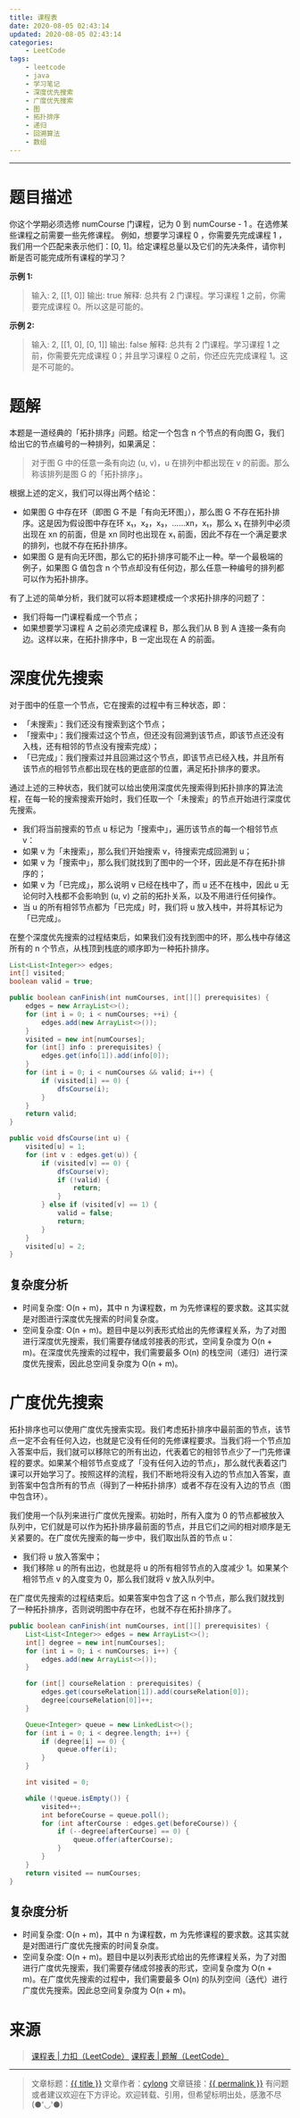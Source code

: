 ```yaml
---
title: 课程表
date: 2020-08-05 02:43:14
updated: 2020-08-05 02:43:14
categories:
    - LeetCode
tags:
    - leetcode
    - java
    - 学习笔记
    - 深度优先搜索
    - 广度优先搜索
    - 图
    - 拓扑排序
    - 递归
    - 回溯算法
    - 数组
---
```

---

# 题目描述

你这个学期必须选修 numCourse 门课程，记为 0 到 numCourse - 1 。在选修某些课程之前需要一些先修课程。 例如，想要学习课程 0 ，你需要先完成课程 1 ，我们用一个匹配来表示他们：[0, 1]。给定课程总量以及它们的先决条件，请你判断是否可能完成所有课程的学习？

**示例 1:**
> 输入: 2, [[1, 0]] 
> 输出: true
> 解释: 总共有 2 门课程。学习课程 1 之前，你需要完成课程 0。所以这是可能的。

**示例 2:**
> 输入: 2, [[1, 0], [0, 1]]
> 输出: false
> 解释: 总共有 2 门课程。学习课程 1 之前，你需要先完成​课程 0；并且学习课程 0 之前，你还应先完成课程 1。这是不可能的。

<!-- more -->

# 题解

本题是一道经典的「拓扑排序」问题。给定一个包含 n 个节点的有向图 G，我们给出它的节点编号的一种排列，如果满足：
> 对于图 G 中的任意一条有向边 (u, v)，u 在排列中都出现在 v 的前面。那么称该排列是图 G 的「拓扑排序」。

根据上述的定义，我们可以得出两个结论：
* 如果图 G 中存在环（即图 G 不是「有向无环图」），那么图 G 不存在拓扑排序。这是因为假设图中存在环 x₁，x₂，x₃，……xn，x₁，那么 x₁ 在排列中必须出现在 xn 的前面，但是 xn 同时也出现在 x₁ 前面，因此不存在一个满足要求的排列，也就不存在拓扑排序。
* 如果图 G 是有向无环图，那么它的拓扑排序可能不止一种。举一个最极端的例子，如果图 G 值包含 n 个节点却没有任何边，那么任意一种编号的排列都可以作为拓扑排序。

有了上述的简单分析，我们就可以将本题建模成一个求拓扑排序的问题了：
* 我们将每一门课程看成一个节点；
* 如果想要学习课程 A 之前必须完成课程 B，那么我们从 B 到 A 连接一条有向边。这样以来，在拓扑排序中，B 一定出现在 A 的前面。

# 深度优先搜索

对于图中的任意一个节点，它在搜索的过程中有三种状态，即：
* 「未搜索」：我们还没有搜索到这个节点；
* 「搜索中」：我们搜索过这个节点，但还没有回溯到该节点，即该节点还没有入栈，还有相邻的节点没有搜索完成）；
* 「已完成」：我们搜索过并且回溯过这个节点，即该节点已经入栈，并且所有该节点的相邻节点都出现在栈的更底部的位置，满足拓扑排序的要求。

通过上述的三种状态，我们就可以给出使用深度优先搜索得到拓扑排序的算法流程，在每一轮的搜索搜索开始时，我们任取一个「未搜索」的节点开始进行深度优先搜索。
* 我们将当前搜索的节点 u 标记为「搜索中」，遍历该节点的每一个相邻节点 v：
* 如果 v 为「未搜索」，那么我们开始搜索 v，待搜索完成回溯到 u；
* 如果 v 为「搜索中」，那么我们就找到了图中的一个环，因此是不存在拓扑排序的；
* 如果 v 为「已完成」，那么说明 v 已经在栈中了，而 u 还不在栈中，因此 u 无论何时入栈都不会影响到 (u, v) 之前的拓扑关系，以及不用进行任何操作。
* 当 u 的所有相邻节点都为「已完成」时，我们将 u 放入栈中，并将其标记为「已完成」。

在整个深度优先搜索的过程结束后，如果我们没有找到图中的环，那么栈中存储这所有的 n 个节点，从栈顶到栈底的顺序即为一种拓扑排序。

```java
List<List<Integer>> edges;
int[] visited;
boolean valid = true;

public boolean canFinish(int numCourses, int[][] prerequisites) {
    edges = new ArrayList<>();
    for (int i = 0; i < numCourses; ++i) {
        edges.add(new ArrayList<>());
    }
    visited = new int[numCourses];
    for (int[] info : prerequisites) {
        edges.get(info[1]).add(info[0]);
    }
    for (int i = 0; i < numCourses && valid; i++) {
        if (visited[i] == 0) {
            dfsCourse(i);
        }
    }
    return valid;
}

public void dfsCourse(int u) {
    visited[u] = 1;
    for (int v : edges.get(u)) {
        if (visited[v] == 0) {
            dfsCourse(v);
            if (!valid) {
                return;
            }
        } else if (visited[v] == 1) {
            valid = false;
            return;
        }
    }
    visited[u] = 2;
}
```

## 复杂度分析

* 时间复杂度: O(n + m)，其中 n 为课程数，m 为先修课程的要求数。这其实就是对图进行深度优先搜索的时间复杂度。
* 空间复杂度: O(n + m)。题目中是以列表形式给出的先修课程关系，为了对图进行深度优先搜索，我们需要存储成邻接表的形式，空间复杂度为 O(n + m)。在深度优先搜索的过程中，我们需要最多 O(n) 的栈空间（递归）进行深度优先搜索，因此总空间复杂度为 O(n + m)。

# 广度优先搜索

拓扑排序也可以使用广度优先搜索实现。我们考虑拓扑排序中最前面的节点，该节点一定不会有任何入边，也就是它没有任何的先修课程要求。当我们将一个节点加入答案中后，我们就可以移除它的所有出边，代表着它的相邻节点少了一门先修课程的要求。如果某个相邻节点变成了「没有任何入边的节点」，那么就代表着这门课可以开始学习了。按照这样的流程，我们不断地将没有入边的节点加入答案，直到答案中包含所有的节点（得到了一种拓扑排序）或者不存在没有入边的节点（图中包含环）。

我们使用一个队列来进行广度优先搜索。初始时，所有入度为 0 的节点都被放入队列中，它们就是可以作为拓扑排序最前面的节点，并且它们之间的相对顺序是无关紧要的。在广度优先搜索的每一步中，我们取出队首的节点 u：
* 我们将 u 放入答案中；
* 我们移除 u 的所有出边，也就是将 u 的所有相邻节点的入度减少 1。如果某个相邻节点 v 的入度变为 0，那么我们就将 v 放入队列中。

在广度优先搜索的过程结束后。如果答案中包含了这 n 个节点，那么我们就找到了一种拓扑排序，否则说明图中存在环，也就不存在拓扑排序了。

```java
public boolean canFinish(int numCourses, int[][] prerequisites) {
    List<List<Integer>> edges = new ArrayList<>();
    int[] degree = new int[numCourses];
    for (int i = 0; i < numCourses; i++) {
        edges.add(new ArrayList<>());
    }

    for (int[] courseRelation : prerequisites) {
        edges.get(courseRelation[1]).add(courseRelation[0]);
        degree[courseRelation[0]]++;
    }

    Queue<Integer> queue = new LinkedList<>();
    for (int i = 0; i < degree.length; i++) {
        if (degree[i] == 0) {
            queue.offer(i);
        }
    }

    int visited = 0;

    while (!queue.isEmpty()) {
        visited++;
        int beforeCourse = queue.poll();
        for (int afterCourse : edges.get(beforeCourse)) {
            if (--degree[afterCourse] == 0) {
                queue.offer(afterCourse);
            }
        }
    }
    return visited == numCourses;
}
```

## 复杂度分析

* 时间复杂度: O(n + m)，其中 n 为课程数，m 为先修课程的要求数。这其实就是对图进行广度优先搜索的时间复杂度。
* 空间复杂度: O(n + m)。题目中是以列表形式给出的先修课程关系，为了对图进行广度优先搜索，我们需要存储成邻接表的形式，空间复杂度为 O(n + m)。在广度优先搜索的过程中，我们需要最多 O(n) 的队列空间（迭代）进行广度优先搜索。因此总空间复杂度为 O(n + m)。

# 来源

> [课程表 | 力扣（LeetCode）][1]
> [课程表 | 题解（LeetCode）][2]
                  
---

> 文章标题：<a href='{{ permalink }}' title='{{ title }}' >{{ title }}</a>
> 文章作者：[cylong](http://www.cylong.com/about/ "cylong")
> 文章链接：<a href='{{ permalink }}' title='{{ title }}' >{{ permalink }}</a>
> 有问题或者建议欢迎在下方评论。欢迎转载、引用，但希望标明出处，感激不尽(●'◡'●)

[1]: https://leetcode-cn.com/problems/course-schedule/ "课程表 | 力扣（LeetCode）"
[2]: https://leetcode-cn.com/problems/course-schedule/solution/ke-cheng-biao-by-leetcode-solution/ "课程表 | 题解（LeetCode）"
